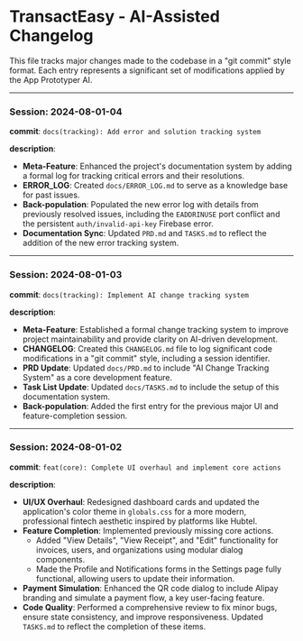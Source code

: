 # TransactEasy - AI-Assisted Changelog

This file tracks major changes made to the codebase in a "git commit" style format. Each entry represents a significant set of modifications applied by the App Prototyper AI.

---

### Session: 2024-08-01-04
**commit**: `docs(tracking): Add error and solution tracking system`

**description**:
- **Meta-Feature**: Enhanced the project's documentation system by adding a formal log for tracking critical errors and their resolutions.
- **ERROR_LOG**: Created `docs/ERROR_LOG.md` to serve as a knowledge base for past issues.
- **Back-population**: Populated the new error log with details from previously resolved issues, including the `EADDRINUSE` port conflict and the persistent `auth/invalid-api-key` Firebase error.
- **Documentation Sync**: Updated `PRD.md` and `TASKS.md` to reflect the addition of the new error tracking system.

---

### Session: 2024-08-01-03
**commit**: `docs(tracking): Implement AI change tracking system`

**description**:
- **Meta-Feature**: Established a formal change tracking system to improve project maintainability and provide clarity on AI-driven development.
- **CHANGELOG**: Created this `CHANGELOG.md` file to log significant code modifications in a "git commit" style, including a session identifier.
- **PRD Update**: Updated `docs/PRD.md` to include "AI Change Tracking System" as a core development feature.
- **Task List Update**: Updated `docs/TASKS.md` to include the setup of this documentation system.
- **Back-population**: Added the first entry for the previous major UI and feature-completion session.

---

### Session: 2024-08-01-02
**commit**: `feat(core): Complete UI overhaul and implement core actions`

**description**:
- **UI/UX Overhaul**: Redesigned dashboard cards and updated the application's color theme in `globals.css` for a more modern, professional fintech aesthetic inspired by platforms like Hubtel.
- **Feature Completion**: Implemented previously missing core actions.
  - Added "View Details", "View Receipt", and "Edit" functionality for invoices, users, and organizations using modular dialog components.
  - Made the Profile and Notifications forms in the Settings page fully functional, allowing users to update their information.
- **Payment Simulation**: Enhanced the QR code dialog to include Alipay branding and simulate a payment flow, a key user-facing feature.
- **Code Quality**: Performed a comprehensive review to fix minor bugs, ensure state consistency, and improve responsiveness. Updated `TASKS.md` to reflect the completion of these items.
